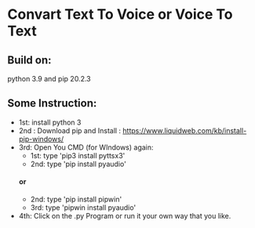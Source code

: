 # Convart Text To Voice or Voice To Text
## Build on:
python 3.9 and pip 20.2.3

## Some Instruction: 
* 1st: install python 3
* 2nd : Download pip and Install : https://www.liquidweb.com/kb/install-pip-windows/
* 3rd: Open You CMD (for WIndows) again: 
	* 1st: type 'pip3 install pyttsx3'
	* 2nd: type 'pip install pyaudio'
	#### or
	* 2nd: type 'pip install pipwin'
	* 3rd: type 'pipwin install pyaudio'
* 4th: Click on the .py Program or run it your own way that you like.
	
